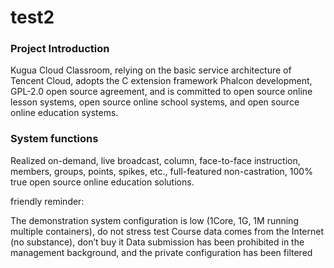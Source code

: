 # test2
### Project Introduction
Kugua Cloud Classroom, relying on the basic service architecture of Tencent Cloud, adopts the C extension framework Phalcon development, GPL-2.0 open source agreement, and is committed to open source online lesson systems, open source online school systems, and open source online education systems.
### System functions
Realized on-demand, live broadcast, column, face-to-face instruction, members, groups, points, spikes, etc., full-featured non-castration, 100% true open source online education solutions.

friendly reminder:

The demonstration system configuration is low (1Core, 1G, 1M running multiple containers), do not stress test
Course data comes from the Internet (no substance), don’t buy it
Data submission has been prohibited in the management background, and the private configuration has been filtered
